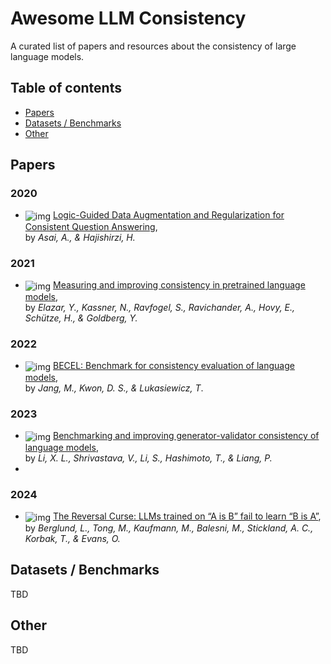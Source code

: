# Awesome LLM Consistency
A curated list of papers and resources about the consistency of large language models.

## Table of contents
- [Papers](#papers)
- [Datasets / Benchmarks](#datasets--benchmarks)
- [Other](#other)

## Papers
### 2020
- <img src=https://img.shields.io/badge/ACL-blue alt="img" style="zoom:100%; vertical-align: middle" /> <a href="https://aclanthology.org/2020.acl-main.499/" target="_blank">Logic-Guided Data Augmentation and Regularization for Consistent Question Answering</a>, </br>by *Asai, A., & Hajishirzi, H.*

### 2021
- <img src=https://img.shields.io/badge/TACL-blue alt="img" style="zoom:100%; vertical-align: middle" /> <a href="https://aclanthology.org/2021.tacl-1.60" target="_blank">Measuring and improving consistency in pretrained language models</a>, </br>by *Elazar, Y., Kassner, N., Ravfogel, S., Ravichander, A., Hovy, E., Schütze, H., & Goldberg, Y.*

### 2022
- <img src=https://img.shields.io/badge/COLING-blue alt="img" style="zoom:100%; vertical-align: middle" /> <a href="https://aclanthology.org/2022.coling-1.324.pdf" target="_blank">BECEL: Benchmark for consistency evaluation of language models</a>, </br>by *Jang, M., Kwon, D. S., & Lukasiewicz, T*.

### 2023
- <img src=https://img.shields.io/badge/ICLR-blue alt="img" style="zoom:100%; vertical-align: middle" /> <a href="https://arxiv.org/pdf/2310.01846.pdf" target="_blank">Benchmarking and improving generator-validator consistency of language models</a>, </br>by *Li, X. L., Shrivastava, V., Li, S., Hashimoto, T., & Liang, P.*
- 

### 2024
- <img src=https://img.shields.io/badge/ICLR-blue alt="img" style="zoom:100%; vertical-align: middle" /> <a href="https://openreview.net/forum?id=GPKTIktA0k" target="_blank">The Reversal Curse: LLMs trained on “A is B” fail to learn “B is A”</a>, </br>by *Berglund, L., Tong, M., Kaufmann, M., Balesni, M., Stickland, A. C., Korbak, T., & Evans, O.*

## Datasets / Benchmarks
TBD

## Other
TBD

